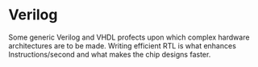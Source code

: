 # Verilog


Some generic Verilog and VHDL profects upon which complex hardware architectures are to be made. Writing efficient RTL is what enhances Instructions/second and what makes the chip designs faster.
